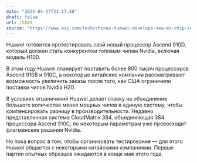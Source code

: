 ```yaml
---
date: "2025-04-27T23:17:48"
draft: false
url: /5849
source: "https://www.wsj.com/tech/chinas-huawei-develops-new-ai-chip-seeking-to-match-nvidia-8166f606"
---
```


Huawei готовится протестировать свой новый процессор Ascend 910D, который должен стать конкурентом топовым чипам Nvidia, включая модель H100. 

В этом году Huawei планирует поставить более 800 тысяч процессоров Ascend 910B и 910C, а некоторые китайские компании рассматривают возможность увеличить заказы после того, как США ограничили поставки чипов Nvidia H20. 

В условиях ограничений Huawei делает ставку на объединение большого количества менее мощных чипов в единую систему, чтобы компенсировать разницу в производительности. Недавно представленная система CloudMatrix 384, объединяющая 384 процессора Ascend 910C, по некоторым параметрам уже превосходит флагманские решения Nvidia. 

Но пока вопрос в том, чтобы организовать тестирование — для этого Huawei общается с некоторыми китайскими компаниями. Первые партии опытных образцов ожидаются в конце мая этого года.